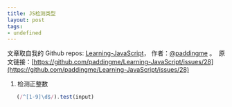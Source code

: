 ```yaml
---
title: JS检测类型
layout: post
tags:
- undefined
---
```



 文章取自我的 Github  repos: [Learning-JavaScript](https://github.com/paddingme/Learning-JavaScript)， 作者：[@paddingme](http://padding.me/about.html) 。 
 &nbsp;原文链接：[https://github.com/paddingme/Learning-JavaScript/issues/28](https://github.com/paddingme/Learning-JavaScript/issues/28)

1. 检测正整数
   
  ```js
     (/^[1-9]\d$/).test(input)
  ```
